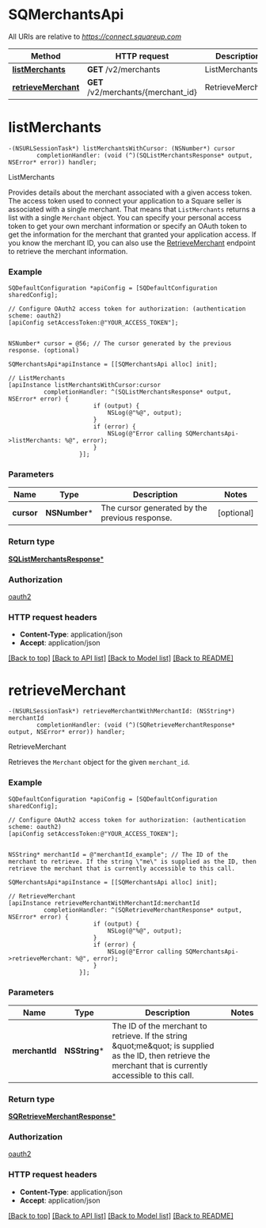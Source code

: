 # SQMerchantsApi

All URIs are relative to *https://connect.squareup.com*

Method | HTTP request | Description
------------- | ------------- | -------------
[**listMerchants**](SQMerchantsApi.md#listmerchants) | **GET** /v2/merchants | ListMerchants
[**retrieveMerchant**](SQMerchantsApi.md#retrievemerchant) | **GET** /v2/merchants/{merchant_id} | RetrieveMerchant


# **listMerchants**
```objc
-(NSURLSessionTask*) listMerchantsWithCursor: (NSNumber*) cursor
        completionHandler: (void (^)(SQListMerchantsResponse* output, NSError* error)) handler;
```

ListMerchants

Provides details about the merchant associated with a given access token.  The access token used to connect your application to a Square seller is associated with a single merchant. That means that `ListMerchants` returns a list with a single `Merchant` object. You can specify your personal access token to get your own merchant information or specify an OAuth token to get the information for the merchant that granted your application access.  If you know the merchant ID, you can also use the [RetrieveMerchant](https://developer.squareup.com/reference/square_2023-10-18/merchants-api/retrieve-merchant) endpoint to retrieve the merchant information.

### Example 
```objc
SQDefaultConfiguration *apiConfig = [SQDefaultConfiguration sharedConfig];

// Configure OAuth2 access token for authorization: (authentication scheme: oauth2)
[apiConfig setAccessToken:@"YOUR_ACCESS_TOKEN"];


NSNumber* cursor = @56; // The cursor generated by the previous response. (optional)

SQMerchantsApi*apiInstance = [[SQMerchantsApi alloc] init];

// ListMerchants
[apiInstance listMerchantsWithCursor:cursor
          completionHandler: ^(SQListMerchantsResponse* output, NSError* error) {
                        if (output) {
                            NSLog(@"%@", output);
                        }
                        if (error) {
                            NSLog(@"Error calling SQMerchantsApi->listMerchants: %@", error);
                        }
                    }];
```

### Parameters

Name | Type | Description  | Notes
------------- | ------------- | ------------- | -------------
 **cursor** | **NSNumber***| The cursor generated by the previous response. | [optional] 

### Return type

[**SQListMerchantsResponse***](SQListMerchantsResponse.md)

### Authorization

[oauth2](../README.md#oauth2)

### HTTP request headers

 - **Content-Type**: application/json
 - **Accept**: application/json

[[Back to top]](#) [[Back to API list]](../README.md#documentation-for-api-endpoints) [[Back to Model list]](../README.md#documentation-for-models) [[Back to README]](../README.md)

# **retrieveMerchant**
```objc
-(NSURLSessionTask*) retrieveMerchantWithMerchantId: (NSString*) merchantId
        completionHandler: (void (^)(SQRetrieveMerchantResponse* output, NSError* error)) handler;
```

RetrieveMerchant

Retrieves the `Merchant` object for the given `merchant_id`.

### Example 
```objc
SQDefaultConfiguration *apiConfig = [SQDefaultConfiguration sharedConfig];

// Configure OAuth2 access token for authorization: (authentication scheme: oauth2)
[apiConfig setAccessToken:@"YOUR_ACCESS_TOKEN"];


NSString* merchantId = @"merchantId_example"; // The ID of the merchant to retrieve. If the string \"me\" is supplied as the ID, then retrieve the merchant that is currently accessible to this call.

SQMerchantsApi*apiInstance = [[SQMerchantsApi alloc] init];

// RetrieveMerchant
[apiInstance retrieveMerchantWithMerchantId:merchantId
          completionHandler: ^(SQRetrieveMerchantResponse* output, NSError* error) {
                        if (output) {
                            NSLog(@"%@", output);
                        }
                        if (error) {
                            NSLog(@"Error calling SQMerchantsApi->retrieveMerchant: %@", error);
                        }
                    }];
```

### Parameters

Name | Type | Description  | Notes
------------- | ------------- | ------------- | -------------
 **merchantId** | **NSString***| The ID of the merchant to retrieve. If the string \&quot;me\&quot; is supplied as the ID, then retrieve the merchant that is currently accessible to this call. | 

### Return type

[**SQRetrieveMerchantResponse***](SQRetrieveMerchantResponse.md)

### Authorization

[oauth2](../README.md#oauth2)

### HTTP request headers

 - **Content-Type**: application/json
 - **Accept**: application/json

[[Back to top]](#) [[Back to API list]](../README.md#documentation-for-api-endpoints) [[Back to Model list]](../README.md#documentation-for-models) [[Back to README]](../README.md)

